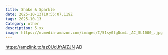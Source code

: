```yaml
---
title: Shake & Sparkle
date: 2025-10-13T10:55:07.119Z
tags: 2025-10-13
Category: other
description: 5.xx
image: https://m.media-amazon.com/images/I/51sy0lgDcmL._AC_SL1000_.jpg
---
```

https://amzlink.to/az0UdJfrAiZJN
AD